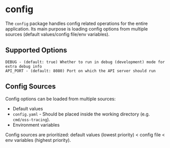 # config

The `config` package handles config related operations for the entire application.
Its main purpose is loading config options from multiple sources (default values/config file/env variables).

## Supported Options

```
DEBUG - (default: true) Whether to run in debug (development) mode for extra debug info
API_PORT - (default: 8080) Port on which the API server should run
```

## Config Sources

Config options can be loaded from multiple sources:

- Default values
- `config.yaml` - Should be placed inside the working directory (e.g. `cmd/oss-tracing`).
- Environment variables

Config sources are prioritized:
default values (lowest priority) < config file < env variables (highest priority).
